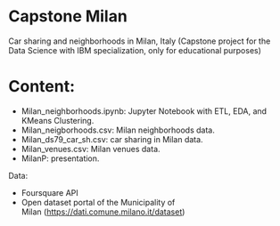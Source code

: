 # Capstone Milan
Car sharing and neighborhoods in Milan, Italy (Capstone project for the Data Science with IBM specialization, only for educational purposes) 

# Content:
- Milan_neighborhoods.ipynb: Jupyter Notebook with ETL, EDA, and KMeans Clustering.
- Milan_neigborhoods.csv: Milan neighborhoods data.
- Milan_ds79_car_sh.csv: car sharing in Milan data.
- Milan_venues.csv: Milan venues data.
- MilanP: presentation.

Data:
- Foursquare API
- Open dataset portal of the Municipality of Milan (https://dati.comune.milano.it/dataset)
